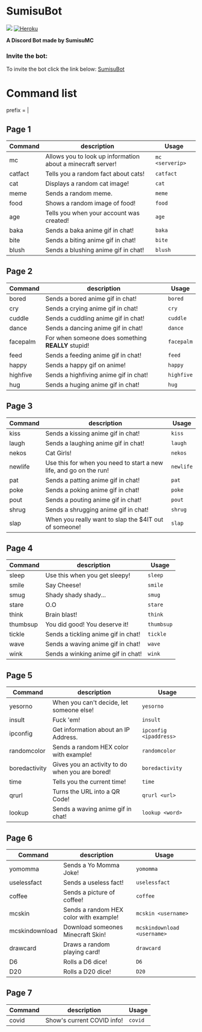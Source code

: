 # SumisuBot

[![](https://byob.yarr.is/RubbaBoy/Example/time)](https://google.com)
[![Heroku](https://byob.yarr.is/beanboi7/yomomma-apiv2/heroku/)](https://sumisuapi.herokuapp.com/jokes/)

**A Discord Bot made by SumisuMC**
<br />


### Invite the bot:
To invite the bot click the link below:
[SumisuBot](https://sumisuapi.herokuapp.com/jokes) <br>

# Command list
prefix = |

## Page 1
|	Command	| description	| Usage
|---------------|--------------------|--------------|
| mc <serverip>	|	Allows you to look up information about a minecraft server!	|	`mc <serverip> `	|
| catfact	|	Tells you a random fact about cats!	|	`catfact`	|
| cat	|	Displays a random cat image!	|	`cat`	|
| meme	|	Sends a random meme.	|	`meme`	|
| food	|	Shows a random image of food!	|	`food`	|
| age	|	Tells you when your account was created!	|	`age`	|
| baka	|	Sends a baka anime gif in chat!	|	`baka`	|
| bite	|	Sends a biting anime gif in chat!	|	`bite`	|
| blush	|	Sends a blushing anime gif in chat!	|	`blush`	|

## Page 2
|	Command	| description	| Usage
|---------------|--------------------|--------------|
| bored	|	Sends a bored anime gif in chat!	|	`bored`	|
| cry	|	Sends a crying anime gif in chat!	|	`cry`	|
| cuddle	|	Sends a cuddling anime gif in chat!	|	`cuddle`	|
| dance	|	Sends a dancing anime gif in chat!	|	`dance`	|
| facepalm	|	For when someone does something **REALLY** stupid!	|	`facepalm`	|
| feed	|	Sends a feeding anime gif in chat!	|	`feed`	|
| happy	|	Sends a happy gif on anime!	|	`happy`	|
| highfive	|	Sends a highfiving anime gif in chat!	|	`highfive`	|
| hug	|	Sends a huging anime gif in chat!	|	`hug`	|


## Page 3
|	Command	| description	| Usage
|---------------|--------------------|--------------|
| kiss	|	Sends a kissing anime gif in chat!	|	`kiss`	|
| laugh	|	Sends a laughing anime gif in chat!	|	`laugh`	|
| nekos	|	Cat Girls!	|	`nekos`	|
| newlife	|	Use this for when you need to start a new life, and go on the run!	|	`newlife`	|
| pat	|	Sends a patting anime gif in chat!	|	`pat`	|
| poke	|	Sends a poking anime gif in chat!	|	`poke`	|
| pout	|	Sends a pouting anime gif in chat!	|	`pout`	|
| shrug	|	Sends a shrugging anime gif in chat!	|	`shrug`	|
| slap	|	When you really want to slap the $4IT out of someone!	|	`slap`	|


## Page 4
|	Command	| description	| Usage
|---------------|--------------------|--------------|
| sleep	|	Use this when you get sleepy!	|	`sleep`	|
| smile	|	Say Cheese!	|	`smile`	|
| smug	|	Shady shady shady...	|	`smug`	|
| stare	|	O.O	|	`stare`	|
| think	|	Brain blast!	|	`think`	|
| thumbsup	|	You did good! You deserve it!	|	`thumbsup`	|
| tickle	|	Sends a tickling anime gif in chat!	|	`tickle`	|
| wave	|	Sends a waving anime gif in chat!	|	`wave`	|
| wink	|	Sends a winking anime gif in chat!	|	`wink`	|


## Page 5
|	Command	| description	| Usage
|---------------|--------------------|--------------|
| yesorno	|	When you can't decide, let someone else!	|	`yesorno`	|
| insult	|	Fuck 'em!	|	`insult`	|
| ipconfig <ipaddress>	|	Get information about an IP Address.	|	`ipconfig <ipaddress>`	|
| randomcolor	|	Sends a random HEX color with example!	|	`randomcolor`	|
| boredactivity	|	Gives you an activity to do when you are bored!	|	`boredactivity`	|
| time	|	Tells you the current time!	|	`time`	|
| qrurl <url>	|	Turns the URL into a QR Code!	|	`qrurl <url>`	|
| lookup <word>	|	Sends a waving anime gif in chat!	|	`lookup <word>`	|


## Page 6
|	Command	| description	| Usage
|---------------|--------------------|--------------|
| yomomma	|	Sends a Yo Momma Joke!	|	`yomomma`	|
| uselessfact	|	Sends a useless fact!	|	`uselessfact`	|
| coffee	|	Sends a picture of coffee!	|	`coffee`	|
| mcskin <username>	|	Sends a random HEX color with example!	|	`mcskin <username>`	|
| mcskindownload <username>	|	Download someones Minecraft Skin!	|	`mcskindownload <username>`	|
| drawcard	|	Draws a random playing card!	|	`drawcard`	|
| D6	|	Rolls a D6 dice!	|	`D6`	|
| D20	|	Rolls a D20 dice!	|	`D20`	|


## Page 7
|	Command	| description	| Usage
|---------------|--------------------|--------------|
| covid	|	Show's current COVID info!	|	`covid`	|
